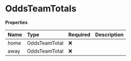 # OddsTeamTotals

**Properties**

| Name | Type          | Required | Description |
| :--- | :------------ | :------- | :---------- |
| home | OddsTeamTotal | ❌       |             |
| away | OddsTeamTotal | ❌       |             |

<!-- This file was generated by liblab | https://liblab.com/ -->
